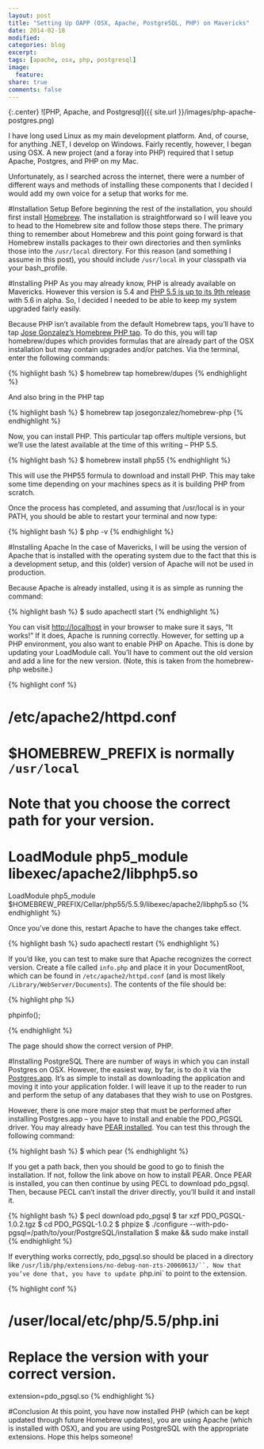 ```yaml
---
layout: post
title: "Setting Up OAPP (OSX, Apache, PostgreSQL, PHP) on Mavericks"
date: 2014-02-18
modified:
categories: blog
excerpt:
tags: [apache, osx, php, postgresql]
image:
  feature:
share: true
comments: false
---
```

{:.center}
![PHP, Apache, and Postgresql]({{ site.url }}/images/php-apache-postgres.png)

I have long used Linux as my main development platform. And, of course, for anything .NET, I develop on Windows. Fairly recently, however, I began using OSX. A new project (and a foray into PHP) required that I setup Apache, Postgres, and PHP on my Mac.

Unfortunately, as I searched across the internet, there were a number of different ways and methods of installing these components that I decided I would add my own voice for a setup that works for me.

#Installation Setup
Before beginning the rest of the installation, you should first install [Homebrew](http://brew.sh/). The installation is straightforward so I will leave you to head to the Homebrew site and follow those steps there. The primary thing to remember about Homebrew and this point going forward is that Homebrew installs packages to their own directories and then symlinks those into the `/usr/local` directory. For this reason (and something I assume in this post), you should include `/usr/local` in your classpath via your bash_profile.

#Installing PHP
As you may already know, PHP is already available on Mavericks. However this version is 5.4 and [PHP 5.5 is up to its 9th release](http://www.php.net/downloads.php#v5.5.9) with 5.6 in alpha. So, I decided I needed to be able to keep my system upgraded fairly easily.

Because PHP isn’t available from the default Homebrew taps, you’ll have to tap [Jose Gonzalez’s Homebrew PHP tap](https://github.com/josegonzalez/homebrew-php). To do this, you will tap homebrew/dupes which provides formulas that are already part of the OSX installation but may contain upgrades and/or patches. Via the terminal, enter the following commands:

{% highlight bash %}
$ homebrew tap homebrew/dupes
{% endhighlight %}

And also bring in the PHP tap

{% highlight bash %}
$ homebrew tap josegonzalez/homebrew-php
{% endhighlight %}

Now, you can install PHP. This particular tap offers multiple versions, but we’ll use the latest available at the time of this writing – PHP 5.5.

{% highlight bash %}
$ homebrew install php55
{% endhighlight %}

This will use the PHP55 formula to download and install PHP. This may take some time depending on your machines specs as it is building PHP from scratch.

Once the process has completed, and assuming that /usr/local is in your PATH, you should be able to restart your terminal and now type:

{% highlight bash %}
$ php -v
{% endhighlight %}

#Installing Apache
In the case of Mavericks, I will be using the version of Apache that is installed with the operating system due to the fact that this is a development setup, and this (older) version of Apache will not be used in production.

Because Apache is already installed, using it is as simple as running the command:

{% highlight bash %}
$ sudo apachectl start
{% endhighlight %}

You can visit [http://localhost](http://localhost/) in your browser to make sure it says, “It works!” If it does, Apache is running correctly. However, for setting up a PHP environment, you also want to enable PHP on Apache. This is done by updating your LoadModule call. You’ll have to comment out the old version and add a line for the new version. (Note, this is taken from the homebrew-php website.)

{% highlight conf %}
# /etc/apache2/httpd.conf
# $HOMEBREW_PREFIX is normally `/usr/local`
# Note that you choose the correct path for your version.
# LoadModule php5_module    libexec/apache2/libphp5.so
LoadModule php5_module    $HOMEBREW_PREFIX/Cellar/php55/5.5.9/libexec/apache2/libphp5.so
{% endhighlight %}

Once you’ve done this, restart Apache to have the changes take effect.

{% highlight bash %}
sudo apachectl restart
{% endhighlight %}

If you’d like, you can test to make sure that Apache recognizes the correct version. Create a file called `info.php` and place it in your DocumentRoot, which can be found in `/etc/apache2/httpd.conf` (and is most likely `/Library/WebServer/Documents`). The contents of the file should be:

{% highlight php %}
<!--?php <br ?-->phpinfo();
{% endhighlight %}

The page should show the correct version of PHP.

#Installing PostgreSQL
There are number of ways in which you can install Postgres on OSX. However, the easiest way, by far, is to do it via the [Postgres.app](http://postgresapp.com/). It’s as simple to install as downloading the application and moving it into your application folder. I will leave it up to the reader to run and perform the setup of any databases that they wish to use on Postgres.

However, there is one more major step that must be performed after installing Postgres.app – you have to install and enable the PDO_PGSQL driver. You may already have [PEAR installed](http://pear.php.net/manual/en/installation.getting.php). You can test this through the following command:

{% highlight bash %}
$ which pear
{% endhighlight %}

If you get a path back, then you should be good to go to finish the installation. If not, follow the link above on how to install PEAR. Once PEAR is installed, you can then continue by using PECL to download pdo_pgsql. Then, because PECL can’t install the driver directly, you’ll build it and install it.

{% highlight bash %}
$ pecl download pdo_pgsql
$ tar xzf PDO_PGSQL-1.0.2.tgz
$ cd PDO_PGSQL-1.0.2
$ phpize
$ ./configure --with-pdo-pgsql=/path/to/your/PostgreSQL/installation
$ make && sudo make install
{% endhighlight %}

If everything works correctly, pdo_pgsql.so should be placed in a directory like `/usr/lib/php/extensions/no-debug-non-zts-20060613/``. Now that you’ve done that, you have to update `php.ini` to point to the extension.

{% highlight conf %}
# /user/local/etc/php/5.5/php.ini
# Replace the version with your correct version.
extension=pdo_pgsql.so
{% endhighlight %}

#Conclusion
At this point, you have now installed PHP (which can be kept updated through future Homebrew updates), you are using Apache (which is installed with OSX), and you are using PostgreSQL with the appropriate extensions. Hope this helps someone!
